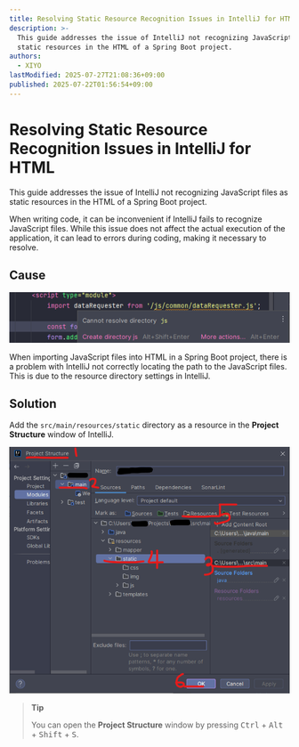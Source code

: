 ```yaml
---
title: Resolving Static Resource Recognition Issues in IntelliJ for HTML
description: >-
  This guide addresses the issue of IntelliJ not recognizing JavaScript files as
  static resources in the HTML of a Spring Boot project.
authors:
  - XIYO
lastModified: 2025-07-27T21:08:36+09:00
published: 2025-07-22T01:56:54+09:00
---
```

# Resolving Static Resource Recognition Issues in IntelliJ for HTML

This guide addresses the issue of IntelliJ not recognizing JavaScript files as static resources in the HTML of a Spring Boot project.

When writing code, it can be inconvenient if IntelliJ fails to recognize JavaScript files. While this issue does not affect the actual execution of the application, it can lead to errors during coding, making it necessary to resolve.

## Cause

![Failure to Recognize Static Resources in IntelliJ](./assets/2024-01-16-13-38-33.png)

When importing JavaScript files into HTML in a Spring Boot project, there is a problem with IntelliJ not correctly locating the path to the JavaScript files. This is due to the resource directory settings in IntelliJ.

## Solution

Add the `src/main/resources/static` directory as a resource in the **Project Structure** window of IntelliJ.

![How to Register Resource Paths](./assets/2024-01-16-13-38-45.png)

> **Tip**
>
> You can open the **Project Structure** window by pressing <kbd>Ctrl</kbd> + <kbd>Alt</kbd> + <kbd>Shift</kbd> + <kbd>S</kbd>.

